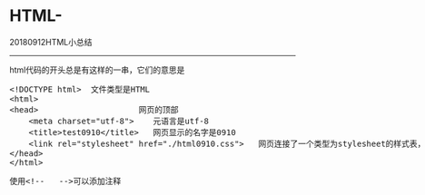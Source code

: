 # HTML-
20180912HTML小总结
<hr/>
html代码的开头总是有这样的一串，它们的意思是
<xmp><!DOCTYPE html>  文件类型是HTML
<html>
<head>                     网页的顶部
	<meta charset="utf-8">    元语言是utf-8
	<title>test0910</title>   网页显示的名字是0910
	<link rel="stylesheet" href="./html0910.css">   网页连接了一个类型为stylesheet的样式表，表链接为“。。。”
</head>
</html>
</xmp>
<xmp>使用<!--   -->可以添加注释</xmp>

